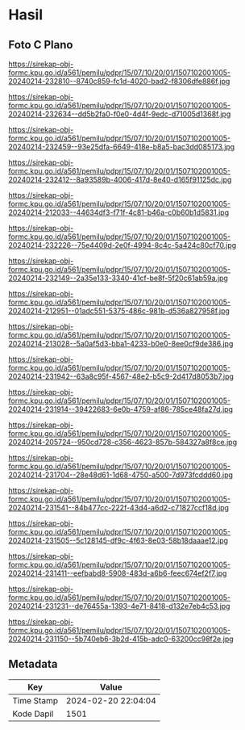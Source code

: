 # Hasil

## Foto C Plano

https://sirekap-obj-formc.kpu.go.id/a561/pemilu/pdpr/15/07/10/20/01/1507102001005-20240214-232810--8740c859-fc1d-4020-bad2-f8306dfe886f.jpg

https://sirekap-obj-formc.kpu.go.id/a561/pemilu/pdpr/15/07/10/20/01/1507102001005-20240214-232634--dd5b2fa0-f0e0-4d4f-9edc-d71005d1368f.jpg

https://sirekap-obj-formc.kpu.go.id/a561/pemilu/pdpr/15/07/10/20/01/1507102001005-20240214-232459--93e25dfa-6649-418e-b8a5-bac3dd085173.jpg

https://sirekap-obj-formc.kpu.go.id/a561/pemilu/pdpr/15/07/10/20/01/1507102001005-20240214-232412--8a93589b-4006-417d-8e40-d165f91125dc.jpg

https://sirekap-obj-formc.kpu.go.id/a561/pemilu/pdpr/15/07/10/20/01/1507102001005-20240214-212033--44634df3-f71f-4c81-b46a-c0b60b1d5831.jpg

https://sirekap-obj-formc.kpu.go.id/a561/pemilu/pdpr/15/07/10/20/01/1507102001005-20240214-232226--75e4409d-2e0f-4994-8c4c-5a424c80cf70.jpg

https://sirekap-obj-formc.kpu.go.id/a561/pemilu/pdpr/15/07/10/20/01/1507102001005-20240214-232149--2a35e133-3340-41cf-be8f-5f20c61ab59a.jpg

https://sirekap-obj-formc.kpu.go.id/a561/pemilu/pdpr/15/07/10/20/01/1507102001005-20240214-212951--01adc551-5375-486c-981b-d536a827958f.jpg

https://sirekap-obj-formc.kpu.go.id/a561/pemilu/pdpr/15/07/10/20/01/1507102001005-20240214-213028--5a0af5d3-bba1-4233-b0e0-8ee0cf9de386.jpg

https://sirekap-obj-formc.kpu.go.id/a561/pemilu/pdpr/15/07/10/20/01/1507102001005-20240214-231942--63a8c95f-4567-48e2-b5c9-2d417d8053b7.jpg

https://sirekap-obj-formc.kpu.go.id/a561/pemilu/pdpr/15/07/10/20/01/1507102001005-20240214-231914--39422683-6e0b-4759-af86-785ce48fa27d.jpg

https://sirekap-obj-formc.kpu.go.id/a561/pemilu/pdpr/15/07/10/20/01/1507102001005-20240214-205724--950cd728-c356-4623-857b-584327a8f8ce.jpg

https://sirekap-obj-formc.kpu.go.id/a561/pemilu/pdpr/15/07/10/20/01/1507102001005-20240214-231704--28e48d61-1d68-4750-a500-7d973fcddd60.jpg

https://sirekap-obj-formc.kpu.go.id/a561/pemilu/pdpr/15/07/10/20/01/1507102001005-20240214-231541--84b477cc-222f-43d4-a6d2-c71827ccf18d.jpg

https://sirekap-obj-formc.kpu.go.id/a561/pemilu/pdpr/15/07/10/20/01/1507102001005-20240214-231505--5c128145-df9c-4f63-8e03-58b18daaae12.jpg

https://sirekap-obj-formc.kpu.go.id/a561/pemilu/pdpr/15/07/10/20/01/1507102001005-20240214-231411--eefbabd8-5908-483d-a6b6-feec674ef2f7.jpg

https://sirekap-obj-formc.kpu.go.id/a561/pemilu/pdpr/15/07/10/20/01/1507102001005-20240214-231231--de76455a-1393-4e71-8418-d132e7eb4c53.jpg

https://sirekap-obj-formc.kpu.go.id/a561/pemilu/pdpr/15/07/10/20/01/1507102001005-20240214-231150--5b740eb6-3b2d-415b-adc0-63200cc98f2e.jpg


## Metadata

| Key        | Value               |
| ---------- | ------------------- |
| Time Stamp | 2024-02-20 22:04:04 |
| Kode Dapil | 1501                |



